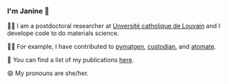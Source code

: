 ### I'm Janine 👋

:woman_scientist: I am a postdoctoral researcher at [Unversité catholique de Louvain](https://uclouvain.be/en/index.html) and I develope code to do materials science.

:woman_technologist: For example, I have contributed to [pymatgen](https://github.com/materialsproject/pymatgen/), [custodian](https://github.com/materialsproject/custodian/), and [atomate](https://github.com/hackingmaterials/atomate/).

:page_with_curl: You can find a list of my publications [here](https://scholar.google.de/citations?user=bggcIYEAAAAJ&hl=en).

😄 My pronouns are she/her.

<!--
**JaGeo/JaGeo** is a ✨ _special_ ✨ repository because its `README.md` (this file) appears on your GitHub profile.

Here are some ideas to get you started:

- 🔭 I’m currently working on ...
- 🌱 I’m currently learning ...
- 👯 I’m looking to collaborate on ...
- 🤔 I’m looking for help with ...
- 💬 Ask me about ...
- 📫 How to reach me: ...
- 😄 Pronouns: ...
- ⚡ Fun fact: ...
-->
